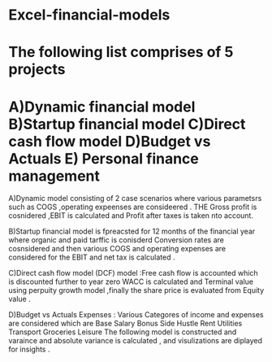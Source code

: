 # Excel-financial-models
# The following list comprises of 5 projects 
# A)Dynamic financial model B)Startup financial model C)Direct cash flow model D)Budget vs Actuals E) Personal finance management 

A)Dynamic model consisting of 2 case scenarios where various parametsrs such as COGS ,operating expeenses are consideered .
THE Gross profit is cosnidered ,EBIT is calculated and Profit after taxes is taken nto account.

B)Startup financial model is fpreacsted for 12 months of the financial year where organic and paid tarffic is conisderd Conversion rates are cosnsidered and then various COGS and operating expenses are considered for the EBIT and  net tax is calculated .

C)Direct cash flow model (DCF) model :Free cash flow is accounted which is discounted further to year zero WACC is calculated and Terminal value using perpuity growth model ,finally the share price is evaluated from Equity value .

D)Budget vs Actuals Expenses : Various Categores of income and expenses are considered which are 
Base Salary
Bonus
Side Hustle
Rent
Utilities
Transport
Groceries
Leisure
The following model is constructed and varaince and absolute variance is calculated , and visulizations are diplayed  for insights .




